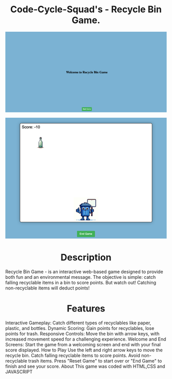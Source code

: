 
<center>
<h1>Code-Cycle-Squad's - Recycle Bin Game.</h1>
</center>

<p align="center"><img src="./assets/readme assets/main image.png" width="600px"/></p>

<p align="center"><img src="./assets/readme assets/game image.png" width="600px"/></p>

<center>
<h1>Description</h1>
</center>
Recycle Bin Game -  is an interactive web-based game designed to provide both fun and an environmental message. The objective is simple: catch falling recyclable items in a bin to score points. But watch out! Catching non-recyclable items will deduct points!

<center>
<h1>Features</h1>
</center>
Interactive Gameplay: Catch different types of recyclables like paper, plastic, and bottles.
Dynamic Scoring: Gain points for recyclables, lose points for trash.
Responsive Controls: Move the bin with arrow keys, with increased movement speed for a challenging experience.
Welcome and End Screens: Start the game from a welcoming screen and end with your final score displayed.

</h1>
</center>How to Play</h1>
</center>
Use the left and right arrow keys to move the recycle bin.
Catch falling recyclable items to score points.
Avoid non-recyclable trash items.
Press "Reset Game" to start over or "End Game" to finish and see your score.

</h1>
</center>About</h1>
</center>
This game was coded with HTML,CSS and JAVASCRIPT 

